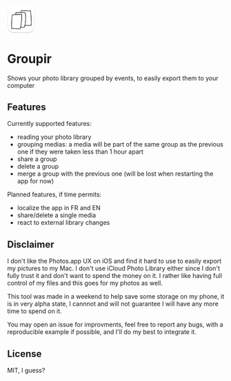 <img src="Resources/README-AppIcon.png" width=64 />

# Groupir

Shows your photo library grouped by events, to easily export them to your computer 

## Features

Currently supported features:

- reading your photo library
- grouping medias: a media will be part of the same group as the previous one if they were taken less than 1 hour apart
- share a group
- delete a group
- merge a group with the previous one (will be lost when restarting the app for now)

Planned features, if time permits:

- localize the app in FR and EN
- share/delete a single media
- react to external library changes

## Disclaimer

I don't like the Photos.app UX on iOS and find it hard to use to easily export my pictures to my Mac. I don't use iCloud Photo Library either since I don't fully trust it and don't want to spend the money on it. I rather like having full control of my files and this goes for my photos as well.

This tool was made in a weekend to help save some storage on my phone, it is in very alpha state, I cannnot and will not guarantee I will have any more time to spend on it.

You may open an issue for improvments, feel free to report any bugs, with a reproducible example if possible, and I'll do my best to integrate it.

## License

MIT, I guess?

